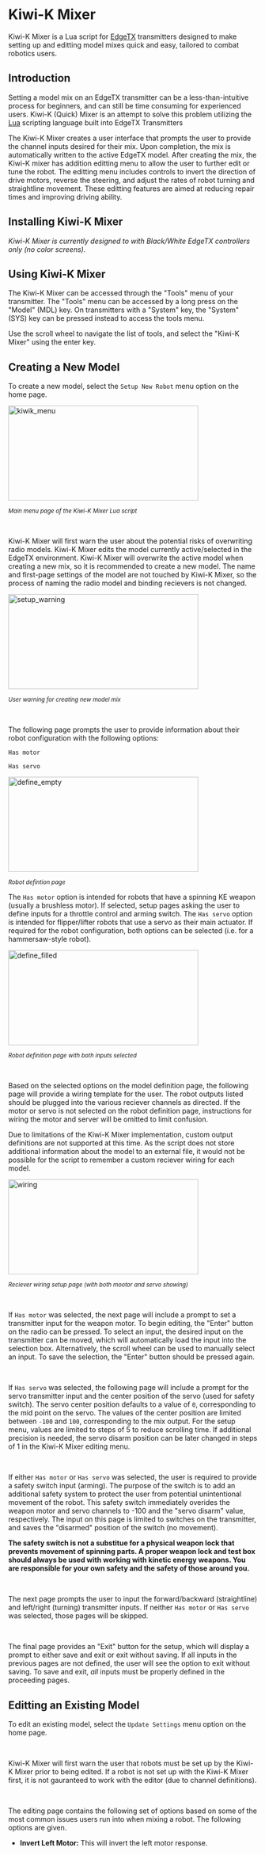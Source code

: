 # Kiwi-K Mixer
Kiwi-K Mixer is a Lua script for [EdgeTX](https://edgetx.org/) transmitters designed to make setting up and editting model mixes quick and easy, tailored to combat robotics users.

## Introduction
Setting a model mix on an EdgeTX transmitter can be a less-than-intuitive process for beginners, and can still be time consuming for experienced users.  Kiwi-K (Quick) Mixer is an attempt to solve this problem utilizing the [Lua](https://www.lua.org/about.html) scripting language built into EdgeTX Transmitters

The Kiwi-K Mixer creates a user interface that prompts the user to provide the channel inputs desired for their mix.  Upon completion, the mix is automatically written to the active EdgeTX model.  After creating the mix, the Kiwi-K mixer has addition editting menu to allow the user to further edit or tune the robot.  The editting menu includes controls to invert the direction of drive motors, reverse the steering, and adjust the rates of robot turning and straightline movement.  These editting features are aimed at reducing repair times and improving driving ability.

## Installing Kiwi-K Mixer

*Kiwi-K Mixer is currently designed to with Black/White EdgeTX controllers only (no color screens).* 

## Using Kiwi-K Mixer
The Kiwi-K Mixer can be accessed through the "Tools" menu of your transmitter.  The "Tools" menu can be accessed by a long press on the "Model" (MDL) key.  On transmitters with a "System" key, the "System" (SYS) key can be pressed instead to access the tools menu.


Use the scroll wheel to navigate the list of tools, and select the "Kiwi-K Mixer" using the enter key.

## Creating a New Model
To create a new model, select the `Setup New Robot` menu option on the home page.

<img width="384" height="192" alt="kiwik_menu" src="https://github.com/user-attachments/assets/0969a41e-6d35-416b-ba20-c0073a2be8db" />

<sup> *Main menu page of the Kiwi-K Mixer Lua script* </sup>

&nbsp;

Kiwi-K Mixer will first warn the user about the potential risks of overwriting radio models.  Kiwi-K Mixer edits the model currently active/selected in the EdgeTX environment.  Kiwi-K Mixer will overwrite the active model when creating a new mix, so it is recommended to create a new model.  The name and first-page settings of the model are not touched by Kiwi-K Mixer, so the process of naming the radio model and binding recievers is not changed.

<img width="384" height="192" alt="setup_warning" src="https://github.com/user-attachments/assets/7c352afa-c71c-4202-9229-8dc6ba7d3fa3" />

<sup> *User warning for creating new model mix* </sup>

&nbsp;

The following page prompts the user to provide information about their robot configuration with the following options:

`Has motor`

`Has servo`

<img width="384" height="192" alt="define_empty" src="https://github.com/user-attachments/assets/792449fc-25f4-447a-85e0-8ea135f34cb6" />

<sup> *Robot defintion page* </sup>

The `Has motor` option is intended for robots that have a spinning KE weapon (usually a brushless motor).  If selected, setup pages asking the user to define inputs for a throttle control and arming switch.  The `Has servo` option is intended for flipper/lifter robots that use a servo as their main actuator.  If required for the robot configuration, both options can be selected (i.e. for a hammersaw-style robot).

<img width="384" height="192" alt="define_filled" src="https://github.com/user-attachments/assets/ea5304b1-d384-4297-8859-f843372d666f" />

<sup> *Robot definition page with both inputs selected* </sup>

&nbsp;

Based on the selected options on the model definition page, the following page will provide a wiring template for the user.  The robot outputs listed should be plugged into the various reciever channels as directed.  If the motor or servo is not selected on the robot definition page, instructions for wiring the motor and server will be omitted to limit confusion.

Due to limitations of the Kiwi-K Mixer implementation, custom output definitions are not supported at this time.  As the script does not store additional information about the model to an external file, it would not be possible for the script to remember a custom reciever wiring for each model.

<img width="384" height="192" alt="wiring" src="https://github.com/user-attachments/assets/3ea5aca0-0d79-40f6-929a-e4a01157285c" />

<sup> *Reciever wiring setup page (with both mootor and servo showing)* </sup>

&nbsp;

If `Has motor` was selected, the next page will include a prompt to set a transmitter input for the weapon motor.  To begin editing, the "Enter" button on the radio can be pressed.  To select an input, the desired input on the transmitter can be moved, which will automatically load the input into the selection box.  Alternatively, the scroll wheel can be used to manually select an input.  To save the selection, the "Enter" button should be pressed again.

&nbsp;

If `Has servo` was selected, the following page will include a prompt for the servo transmitter input and the center position of the servo (used for safety switch).  The servo center position defaults to a value of `0`, corresponding to the mid point on the servo.  The values of the center position are limited between `-100` and `100`, corresponding to the mix output.  For the setup menu, values are limited to steps of 5 to reduce scrolling time.  If additional precision is needed, the servo disarm position can be later changed in steps of 1 in the Kiwi-K Mixer editing menu.

&nbsp;

If either `Has motor` or `Has servo` was selected, the user is required to provide a safety switch input (arming).  The purpose of the switch is to add an additional safety system to protect the user from potential unintentional movement of the robot.  This safety switch immediately overides the weapon motor and servo channels to -100 and the "servo disarm" value, respectively.  The input on this page is limited to switches on the transmitter, and saves the "disarmed" position of the switch (no movement).

**The safety switch is not a substitue for a physical weapon lock that prevents movement of spinning parts.  A proper weapon lock and test box should always be used with working with kinetic energy weapons.  You are responsible for your own safety and the safety of those around you.**

&nbsp;

The next page prompts the user to input the forward/backward (straightline) and left/right (turning) transmitter inputs.  If neither `Has motor` or `Has servo` was selected, those pages will be skipped.

&nbsp;

The final page provides an "Exit" button for the setup, which will display a prompt to either save and exit or exit without saving.  If all inputs in the previous pages are not defined, the user will see the option to exit without saving.  To save and exit, *all* inputs must be properly defined in the proceeding pages.

## Editting an Existing Model
To edit an existing model, select the `Update Settings` menu option on the home page.

&nbsp;

Kiwi-K Mixer will first warn the user that robots must be set up by the Kiwi-K Mixer prior to being edited.  If a robot is not set up with the Kiwi-K Mixer first, it is not gauranteed to work with the editor (due to channel definitions).

&nbsp;

The editing page contains the following set of options based on some of the most common issues users run into when mixing a robot.  The following options are given.

* **Invert Left Motor:** This will invert the left motor response.
